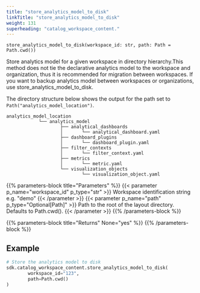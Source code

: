 ```yaml
---
title: "store_analytics_model_to_disk"
linkTitle: "store_analytics_model_to_disk"
weight: 131
superheading: "catalog_workspace_content."
---
```


``store_analytics_model_to_disk(workspace_id: str, path: Path = Path.cwd())``

Store analytics model for a given workspace in directory hierarchy.This method does not tie the declarative analytics model to the workspace and organization, thus it is recommended for migration between workspaces. If you want to backup analytics model between workspaces or organizations, use store_analytics_model_to_disk.

The directory structure below shows the output for the path set to `Path("analytics_model_location")`.

    analytics_model_location
                └── analytics_model
                        ├── analytical_dashboards
                        │       └── analytical_dashboard.yaml
                        ├── dashboard_plugins
                        │       └── dashboard_plugin.yaml
                        ├── filter_contexts
                        │       └── filter_context.yaml
                        ├── metrics
                        │       └── metric.yaml
                        └── visualization_objects
                                └── visualization_object.yaml

{{% parameters-block  title="Parameters" %}}
{{< parameter p_name="workspace_id" p_type="str" >}}
Workspace identification string e.g. "demo"
{{< /parameter >}}
{{< parameter p_name="path" p_type="Optional[Path]" >}}
Path to the root of the layout directory. Defaults to Path.cwd().
{{< /parameter >}}
{{% /parameters-block %}}

{{% parameters-block title="Returns" None="yes" %}}
{{% /parameters-block %}}

## Example

```Python
# Store the analytics model to disk
sdk.catalog_workspace_content.store_analytics_model_to_disk(
        workspace_id="123",
        path=Path.cwd()
)
```
